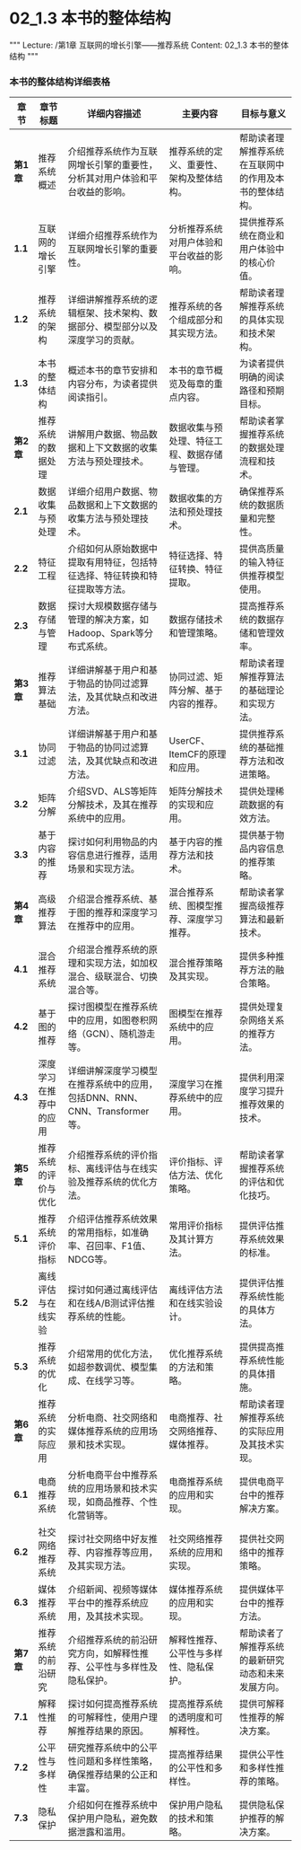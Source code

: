 # 02_1.3 本书的整体结构

"""
Lecture: /第1章 互联网的增长引擎——推荐系统
Content: 02_1.3 本书的整体结构
"""



### 本书的整体结构详细表格

| **章节** | **章节标题** | **详细内容描述** | **主要内容** | **目标与意义** |
|----------|--------------|------------------|--------------|----------------|
| **第1章** | 推荐系统概述 | 介绍推荐系统作为互联网增长引擎的重要性，分析其对用户体验和平台收益的影响。 | 推荐系统的定义、重要性、架构及整体结构。 | 帮助读者理解推荐系统在互联网中的作用及本书的整体结构。 |
| **1.1** | 互联网的增长引擎 | 详细介绍推荐系统作为互联网增长引擎的重要性。 | 分析推荐系统对用户体验和平台收益的影响。 | 提供推荐系统在商业和用户体验中的核心价值。 |
| **1.2** | 推荐系统的架构 | 详细讲解推荐系统的逻辑框架、技术架构、数据部分、模型部分以及深度学习的贡献。 | 推荐系统的各个组成部分和其实现方法。 | 帮助读者理解推荐系统的具体实现和技术架构。 |
| **1.3** | 本书的整体结构 | 概述本书的章节安排和内容分布，为读者提供阅读指引。 | 本书的章节概览及每章的重点内容。 | 为读者提供明确的阅读路径和预期目标。 |
| **第2章** | 推荐系统的数据处理 | 讲解用户数据、物品数据和上下文数据的收集方法与预处理技术。 | 数据收集与预处理、特征工程、数据存储与管理。 | 帮助读者掌握推荐系统的数据处理流程和技术。 |
| **2.1** | 数据收集与预处理 | 详细介绍用户数据、物品数据和上下文数据的收集方法与预处理技术。 | 数据收集的方法和预处理技术。 | 确保推荐系统的数据质量和完整性。 |
| **2.2** | 特征工程 | 介绍如何从原始数据中提取有用特征，包括特征选择、特征转换和特征提取等方法。 | 特征选择、特征转换、特征提取。 | 提供高质量的输入特征供推荐模型使用。 |
| **2.3** | 数据存储与管理 | 探讨大规模数据存储与管理的解决方案，如Hadoop、Spark等分布式系统。 | 数据存储技术和管理策略。 | 提高推荐系统的数据存储和管理效率。 |
| **第3章** | 推荐算法基础 | 详细讲解基于用户和基于物品的协同过滤算法，及其优缺点和改进方法。 | 协同过滤、矩阵分解、基于内容的推荐。 | 帮助读者理解推荐算法的基础理论和实现方法。 |
| **3.1** | 协同过滤 | 详细讲解基于用户和基于物品的协同过滤算法，及其优缺点和改进方法。 | UserCF、ItemCF的原理和应用。 | 提供推荐系统的基础推荐方法和改进策略。 |
| **3.2** | 矩阵分解 | 介绍SVD、ALS等矩阵分解技术，及其在推荐系统中的应用。 | 矩阵分解技术的实现和应用。 | 提供处理稀疏数据的有效方法。 |
| **3.3** | 基于内容的推荐 | 探讨如何利用物品的内容信息进行推荐，适用场景和实现方法。 | 基于内容的推荐方法和技术。 | 提供基于物品内容信息的推荐策略。 |
| **第4章** | 高级推荐算法 | 介绍混合推荐系统、基于图的推荐和深度学习在推荐中的应用。 | 混合推荐系统、图模型推荐、深度学习推荐。 | 帮助读者掌握高级推荐算法和最新技术。 |
| **4.1** | 混合推荐系统 | 介绍混合推荐系统的原理和实现方法，如加权混合、级联混合、切换混合等。 | 混合推荐策略及其实现。 | 提供多种推荐方法的融合策略。 |
| **4.2** | 基于图的推荐 | 探讨图模型在推荐系统中的应用，如图卷积网络（GCN）、随机游走等。 | 图模型在推荐系统中的应用。 | 提供处理复杂网络关系的推荐方法。 |
| **4.3** | 深度学习在推荐中的应用 | 详细讲解深度学习模型在推荐系统中的应用，包括DNN、RNN、CNN、Transformer等。 | 深度学习在推荐系统中的应用。 | 提供利用深度学习提升推荐效果的技术。 |
| **第5章** | 推荐系统的评价与优化 | 介绍推荐系统的评价指标、离线评估与在线实验及推荐系统的优化方法。 | 评价指标、评估方法、优化策略。 | 帮助读者掌握推荐系统的评估和优化技巧。 |
| **5.1** | 推荐系统评价指标 | 介绍评估推荐系统效果的常用指标，如准确率、召回率、F1值、NDCG等。 | 常用评价指标及其计算方法。 | 提供评估推荐系统效果的标准。 |
| **5.2** | 离线评估与在线实验 | 探讨如何通过离线评估和在线A/B测试评估推荐系统的性能。 | 离线评估方法和在线实验设计。 | 提供评估推荐系统性能的具体方法。 |
| **5.3** | 推荐系统的优化 | 介绍常用的优化方法，如超参数调优、模型集成、在线学习等。 | 优化推荐系统的方法和策略。 | 提供提高推荐系统性能的具体措施。 |
| **第6章** | 推荐系统的实际应用 | 分析电商、社交网络和媒体推荐系统的应用场景和技术实现。 | 电商推荐、社交网络推荐、媒体推荐。 | 帮助读者理解推荐系统的实际应用及其技术实现。 |
| **6.1** | 电商推荐系统 | 分析电商平台中推荐系统的应用场景和技术实现，如商品推荐、个性化营销等。 | 电商推荐系统的应用和实现。 | 提供电商平台中的推荐解决方案。 |
| **6.2** | 社交网络推荐系统 | 探讨社交网络中好友推荐、内容推荐等应用，及其实现方法。 | 社交网络推荐系统的应用和实现。 | 提供社交网络中的推荐策略。 |
| **6.3** | 媒体推荐系统 | 介绍新闻、视频等媒体平台中的推荐系统应用，及其技术实现。 | 媒体推荐系统的应用和实现。 | 提供媒体平台中的推荐方法。 |
| **第7章** | 推荐系统的前沿研究 | 介绍推荐系统的前沿研究方向，如解释性推荐、公平性与多样性及隐私保护。 | 解释性推荐、公平性与多样性、隐私保护。 | 帮助读者了解推荐系统的最新研究动态和未来发展方向。 |
| **7.1** | 解释性推荐 | 探讨如何提高推荐系统的可解释性，使用户理解推荐结果的原因。 | 提高推荐系统的透明度和可解释性。 | 提供可解释性推荐的解决方案。 |
| **7.2** | 公平性与多样性 | 研究推荐系统中的公平性问题和多样性策略，确保推荐结果的公正和丰富。 | 提高推荐结果的公平性和多样性。 | 提供公平性和多样性推荐的策略。 |
| **7.3** | 隐私保护 | 介绍如何在推荐系统中保护用户隐私，避免数据泄露和滥用。 | 保护用户隐私的技术和策略。 | 提供隐私保护推荐的解决方案。 |
